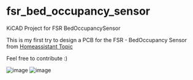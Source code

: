 # fsr_bed_occupancy_sensor
KiCAD Project for FSR BedOccupancySensor

This is my first try to design a PCB for the FSR - BedOccupancy Sensor from
[Homeassistant Topic](https://community.home-assistant.io/t/fsr-the-best-bed-occupancy-sensor/365795)

Feel free to contribute :)

![image](https://user-images.githubusercontent.com/33655308/209939071-61c3385c-a19d-4759-8b11-c98b0469ba92.png)
![image](https://user-images.githubusercontent.com/33655308/209938997-755aef28-13d7-456a-abe1-0ca88b4f2555.png)

